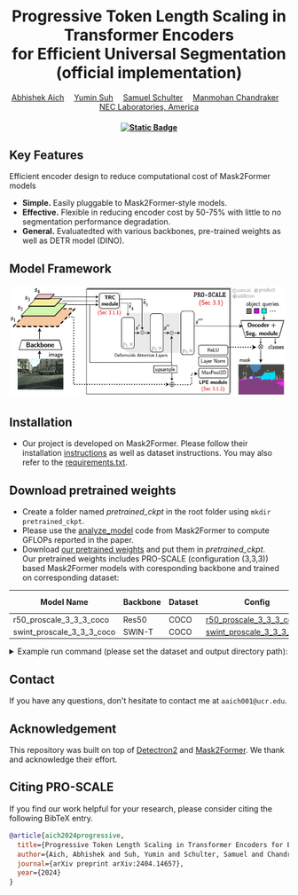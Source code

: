 <div align="center">

<h1>Progressive Token Length Scaling in Transformer Encoders <br> for Efficient Universal Segmentation<br> (official implementation) </h1>

<div>
    <a href='https://abhishekaich27.github.io/' target='_blank'>Abhishek Aich</a>&emsp;
    <a href='https://yuminsuh.github.io/' target='_blank'>Yumin Suh</a>&emsp;
    <a href='https://samschulter.github.io/' target='_blank'>Samuel Schulter</a>&emsp;
    <a href='https://cseweb.ucsd.edu/~mkchandraker/' target='_blank'>Manmohan Chandraker</a>&emsp;
</div>
<div>
    <a href='https://www.nec-labs.com/' target='_blank'>NEC Laboratories, America</a> <br>
</div>
<div>
    <h4 align="center">
        <a href="https://arxiv.org/abs/2404.14657" target='_blank'>
        <img alt="Static Badge" src="https://img.shields.io/badge/arXiv-proscale-blue?style=flat">
        </a>
    </h4>
</div>
</div>



## Key Features
Efficient encoder design to reduce computational cost of Mask2Former models
- **Simple.** Easily pluggable to Mask2Former-style models.
- **Effective.** Flexible in reducing encoder cost by 50-75% with little to no segmentation performance degradation.
- **General.** Evaluatedted with various backbones, pre-trained weights as well as DETR model (DINO).

## Model Framework

<div>
    <h4>
        <img src="figs/main_framework.png" width="500" height="200" />
    </h4>
</div>


## Installation
- Our project is developed on Mask2Former. Please follow their installation [instructions](https://github.com/facebookresearch/Mask2Former/blob/main/INSTALL.md) as well as dataset instructions. You may also refer to the [requirements.txt](requirements.txt).


## Download pretrained weights
- Create a folder named *pretrained_ckpt* in the root folder using `mkdir pretrained_ckpt`.
- Please use the [analyze_model](https://raw.githubusercontent.com/facebookresearch/Mask2Former/main/tools/analyze_model.py) code from Mask2Former to compute GFLOPs reported in the paper.
- Download [our pretrained weights](https://drive.google.com/drive/folders/1eRMBva17PTl29Ceg_n0cJTXvkBX1tTcx?usp=sharing) and put them in *pretrained_ckpt*. \
Our pretrained weights includes PRO-SCALE (configuration (3,3,3)) based Mask2Former models with coresponding backbone and trained on corresponding dataset: 

| Model Name                   | Backbone  | Dataset        | Config  | PQ (%)        |
|------------------------------|-----------|----------------|-----------|----------------|
| r50_proscale_3_3_3_coco            | Res50     | COCO           |[r50_proscale_3_3_3_coco](configs/res50_proscale_3_3_3_coco.yaml)     | 51.44           |
| swint_proscale_3_3_3_coco          | SWIN-T    | COCO           |[swint_proscale_3_3_3_coco](configs/swint_proscale_3_3_3_coco.yaml)    | 52.88           |

<details>
<summary>
Example run command (please set the dataset and output directory path):
</summary>
  
```bash
DETECTRON2_DATASETS=/path/to/dataset/folder/ python3 test_net.py \
    --num-gpus 1 \
    --eval-only \
    --config-file configs/res50_proscale_3_3_3_coco.yaml \
    MODEL.WEIGHTS pretrained_ckpt/r50_proscale_3_3_3_coco.pth \
    OUTPUT_DIR /path/to/output/folder
```
</details>

## Contact
If you have any questions, don't hesitate to contact me at `aaich001@ucr.edu`. 


## Acknowledgement

This repository was built on top of [Detectron2](https://github.com/facebookresearch/detectron2) and [Mask2Former](https://github.com/facebookresearch/Mask2Former). We thank and acknowledge their effort.


## Citing PRO-SCALE
If you find our work helpful for your research, please consider citing the following BibTeX entry.

```BibTeX
@article{aich2024progressive,
  title={Progressive Token Length Scaling in Transformer Encoders for Efficient Universal Segmentation},
  author={Aich, Abhishek and Suh, Yumin and Schulter, Samuel and Chandraker, Manmohan},
  journal={arXiv preprint arXiv:2404.14657},
  year={2024}
}
```
